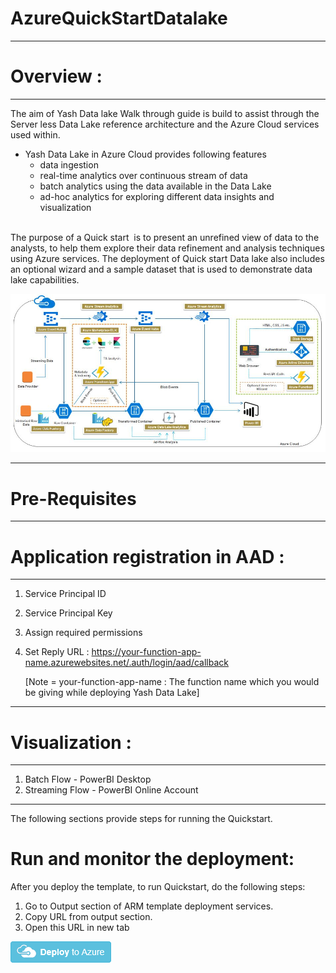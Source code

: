 # AzureQuickStartDatalake

--------------------------------------------------------------------------
# Overview :
--------------------------------------------------------------------------
The aim of Yash Data lake Walk through guide is build to assist  through the Server less Data Lake reference architecture and the Azure Cloud services used within. 
- Yash Data Lake in Azure Cloud provides following features
	* data ingestion
	* real-time analytics over continuous stream of data
	* batch analytics using the data available in the Data Lake
	* ad-hoc analytics for exploring different data insights and visualization 
<br />
The purpose of a Quick start  is to present an unrefined view of data to the analysts, to help them explore their data refinement and analysis techniques using Azure services.
The deployment  of Quick start Data lake also includes an optional wizard and a sample dataset that is used  to demonstrate data lake capabilities.

![alt text](https://raw.githubusercontent.com/KuldeepShikhare/AzureQuickStartDatalake/sandbox/scripts/images/Step_1_Get_Started.JPG)

--------------------------------------------------------------------------
# Pre-Requisites
--------------------------------------------------------------------------
# Application registration in AAD :
--------------------------------------------------------------------------
1. Service Principal ID
2. Service Principal Key
3. Assign required permissions
4. Set Reply URL :
	https://your-function-app-name.azurewebsites.net/.auth/login/aad/callback
	
	[Note = your-function-app-name : The function name which you would be giving while deploying Yash Data Lake]
	
--------------------------------------------------------------------------
# Visualization :
--------------------------------------------------------------------------
1. Batch Flow - PowerBI Desktop
2. Streaming Flow - PowerBI Online Account
--------------------------------------------------------------------------
The following sections provide steps for running the Quickstart.
# Run and monitor the deployment:
After you deploy the template, to run Quickstart, do the following steps:
1. Go to Output section of ARM template deployment services.
2. Copy URL from output section.
3. Open this URL in new tab

<a href="https://portal.azure.com/#create/Microsoft.Template/uri/https%3A%2F%2Fraw.githubusercontent.com%2FKuldeepShikhare%2FAzureQuickStartDatalake%2Fsandbox%2FazureDeploy.json" target="_blank">
<img src="https://raw.githubusercontent.com/Azure/azure-quickstart-templates/master/1-CONTRIBUTION-GUIDE/images/deploytoazure.png"/>
</a>
